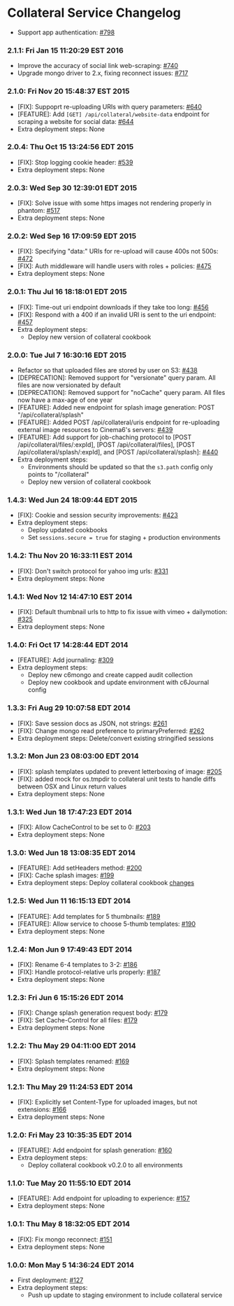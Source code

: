 # Collateral Service Changelog

* Support app authentication: [#798](https://github.com/cinema6/cwrx/pull/798)

### 2.1.1: Fri Jan 15 11:20:29 EST 2016
* Improve the accuracy of social link web-scraping: [#740](https://github.com/cinema6/cwrx/pull/740)
* Upgrade mongo driver to 2.x, fixing reconnect issues: [#717](https://github.com/cinema6/cwrx/pull/717)

### 2.1.0: Fri Nov 20 15:48:37 EST 2015
* [FIX]: Suppoprt re-uploading URIs with query parameters: [#640](https://github.com/cinema6/cwrx/issues/640)
* [FEATURE]: Add `[GET] /api/collateral/website-data` endpoint for
  scraping a website for social data: [#644](https://github.com/cinema6/cwrx/issues/644)
* Extra deployment steps: None

### 2.0.4: Thu Oct 15 13:24:56 EDT 2015
* [FIX]: Stop logging cookie header: [#539](https://github.com/cinema6/cwrx/issues/539)
* Extra deployment steps: None

### 2.0.3: Wed Sep 30 12:39:01 EDT 2015
* [FIX]: Solve issue with some https images not rendering properly in phantom: [#517](https://github.com/cinema6/cwrx/pull/517)
* Extra deployment steps: None

### 2.0.2: Wed Sep 16 17:09:59 EDT 2015
* [FIX]: Specifying "data:" URIs for re-upload will cause 400s not 500s: [#472](https://github.com/cinema6/cwrx/issues/472)
* [FIX]: Auth middleware will handle users with roles + policies: [#475](https://github.com/cinema6/cwrx/pull/475)
* Extra deployment steps: None

### 2.0.1: Thu Jul 16 18:18:01 EDT 2015
* [FIX]: Time-out uri endpoint downloads if they take too long: [#456](https://github.com/cinema6/cwrx/issues/456)
* [FIX]: Respond with a 400 if an invalid URI is sent to the uri endpoint: [#457](https://github.com/cinema6/cwrx/issues/457)
* Extra deployment steps:
    * Deploy new version of collateral cookbook

### 2.0.0: Tue Jul  7 16:30:16 EDT 2015
* Refactor so that uploaded files are stored by user on S3: [#438](https://github.com/cinema6/cwrx/issues/438)
* [DEPRECATION]: Removed support for "versionate" query param. All files
  are now versionated by default
* [DEPRECATION]: Removed support for "noCache" query param. All files
  now have a max-age of one year
* [FEATURE]: Added new endpoint for splash image generation:
  POST "/api/collateral/splash"
* [FEATURE]: Added POST /api/collateral/uris endpoint for re-uploading
  external image resources to Cinema6's servers: [#439](https://github.com/cinema6/cwrx/issues/439)
* [FEATURE]: Add support for job-chaching protocol to
  [POST /api/collateral/files/:expId], [POST /api/collateral/files],
  [POST /api/collateral/splash/:expId], and
  [POST /api/collateral/splash]: [#440](https://github.com/cinema6/cwrx/issues/440)
* Extra deployment steps:
    * Environments should be updated so that the ```s3.path``` config
      only points to "/collateral"
    * Deploy new version of collateral cookbook

### 1.4.3: Wed Jun 24 18:09:44 EDT 2015
* [FIX]: Cookie and session security improvements: [#423](https://github.com/cinema6/cwrx/pull/423)
* Extra deployment steps:
    * Deploy updated cookbooks
    * Set `sessions.secure = true` for staging + production environments

### 1.4.2: Thu Nov 20 16:33:11 EST 2014
* [FIX]: Don't switch protocol for yahoo img urls: [#331](https://github.com/cinema6/cwrx/pull/331)
* Extra deployment steps: None

### 1.4.1: Wed Nov 12 14:47:10 EST 2014
* [FIX]: Default thumbnail urls to http to fix issue with vimeo + dailymotion: [#325](https://github.com/cinema6/cwrx/pull/325)
* Extra deployment steps: None

### 1.4.0: Fri Oct 17 14:28:44 EDT 2014
* [FEATURE]: Add journaling: [#309](https://github.com/cinema6/cwrx/pull/309)
* Extra deployment steps:
    * Deploy new c6mongo and create capped audit collection
    * Deploy new cookbook and update environment with c6Journal config

### 1.3.3: Fri Aug 29 10:07:58 EDT 2014
* [FIX]: Save session docs as JSON, not strings: [#261](https://github.com/cinema6/cwrx/pull/261)
* [FIX]: Change mongo read preference to primaryPreferred: [#262](https://github.com/cinema6/cwrx/pull/262)
* Extra deployment steps: Delete/convert existing stringified sessions

### 1.3.2: Mon Jun 23 08:03:00 EDT 2014
* [FIX]: splash templates updated to prevent letterboxing of image: [#205](https://github.com/cinema6/cwrx/pull/205)
* [FIX]: added mock for os.tmpdir to collateral unit tests to handle diffs between OSX and Linux return values
* Extra deployment steps: None

### 1.3.1: Wed Jun 18 17:47:23 EDT 2014
* [FIX]: Allow CacheControl to be set to 0: [#203](https://github.com/cinema6/cwrx/pull/203)
* Extra deployment steps: None

### 1.3.0: Wed Jun 18 13:08:35 EDT 2014
* [FEATURE]: Add setHeaders method: [#200](https://github.com/cinema6/cwrx/pull/200)
* [FIX]: Cache splash images: [#199](https://github.com/cinema6/cwrx/pull/199)
* Extra deployment steps: Deploy collateral cookbook [changes](https://bitbucket.org/cinema6/collateral/pull-request/6/added-extra-options-for-caching/diff)

### 1.2.5: Wed Jun 11 16:15:13 EDT 2014
* [FEATURE]: Add templates for 5 thumbnails: [#189](https://github.com/cinema6/cwrx/pull/189)
* [FEATURE]: Allow service to choose 5-thumb templates: [#190](https://github.com/cinema6/cwrx/pull/190)
* Extra deployment steps: None

### 1.2.4: Mon Jun  9 17:49:43 EDT 2014
* [FIX]: Rename 6-4 templates to 3-2: [#186](https://github.com/cinema6/cwrx/pull/186)
* [FIX]: Handle protocol-relative urls properly: [#187](https://github.com/cinema6/cwrx/pull/187)
* Extra deployment steps: None

### 1.2.3: Fri Jun  6 15:15:26 EDT 2014
* [FIX]: Change splash generation request body: [#179](https://github.com/cinema6/cwrx/pull/179)
* [FIX]: Set Cache-Control for all files: [#179](https://github.com/cinema6/cwrx/pull/179)
* Extra deployment steps: None

### 1.2.2: Thu May 29 04:11:00 EDT 2014
* [FIX]: Splash templates renamed: [#169](https://github.com/cinema6/cwrx/pull/169)
* Extra deployment steps: None

### 1.2.1: Thu May 29 11:24:53 EDT 2014
* [FIX]: Explicitly set Content-Type for uploaded images, but not extensions: [#166](https://github.com/cinema6/cwrx/pull/166)
* Extra deployment steps: None

### 1.2.0: Fri May 23 10:35:35 EDT 2014
* [FEATURE]: Add endpoint for splash generation: [#160](https://github.com/cinema6/cwrx/pull/160)
* Extra deployment steps:
    * Deploy collateral cookbook v0.2.0 to all environments

### 1.1.0: Tue May 20 11:55:10 EDT 2014
* [FEATURE]: Add endpoint for uploading to experience: [#157](https://github.com/cinema6/cwrx/pull/157)
* Extra deployment steps: None

### 1.0.1: Thu May  8 18:32:05 EDT 2014
* [FIX]: Fix mongo reconnect: [#151](https://github.com/cinema6/cwrx/pull/151)
* Extra deployment steps: None

### 1.0.0: Mon May  5 14:36:24 EDT 2014
* First deployment: [#127](https://github.com/cinema6/cwrx/pull/127)
* Extra deployment steps:
    * Push up update to staging environment to include collateral service
